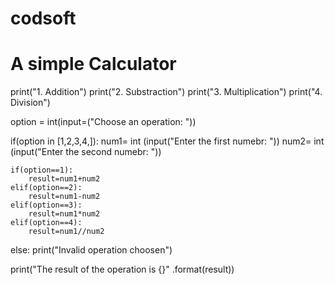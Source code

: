 # codsoft
# A simple Calculator 
print("1. Addition")
print("2. Substraction")
print("3. Multiplication")
print("4. Division")

option = int(input=("Choose an operation: "))

if(option in [1,2,3,4,]):
    num1= int (input("Enter the first numebr: "))
    num2= int (input("Enter the second numebr: "))

    if(option==1):
        result=num1+num2
    elif(option==2):
        result=num1-num2
    elif(option==3):
        result=num1*num2
    elif(option==4):
        result=num1//num2
    
else:
    print("Invalid operation choosen")    

print("The result of the operation is {}" .format(result))
